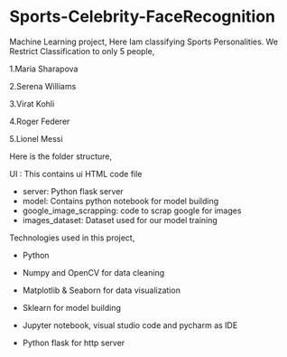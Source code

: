 # Sports-Celebrity-FaceRecognition
Machine Learning project, Here Iam classifying  Sports Personalities. We Restrict Classification to only 5 people,

1.Maria Sharapova

2.Serena Williams

3.Virat Kohli

4.Roger Federer

5.Lionel Messi

Here is the folder structure,

UI : This contains ui HTML code file 
* server: Python flask server
* model: Contains python notebook for model building
* google_image_scrapping: code to scrap google for images
* images_dataset: Dataset used for our model training

Technologies used in this project,

* Python

* Numpy and OpenCV for data cleaning

* Matplotlib & Seaborn for data visualization

* Sklearn for model building

* Jupyter notebook, visual studio code and pycharm as IDE

* Python flask for http server
